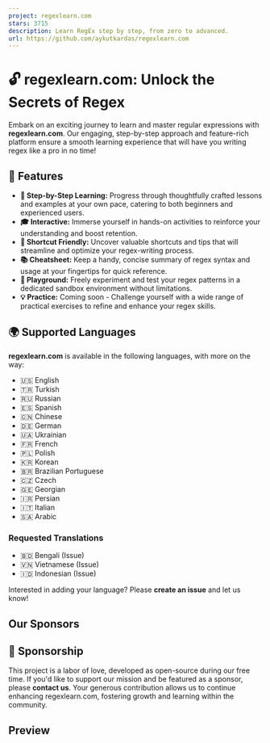 ```yaml
---
project: regexlearn.com
stars: 3715
description: Learn RegEx step by step, from zero to advanced.
url: https://github.com/aykutkardas/regexlearn.com
---
```


**🔓 regexlearn.com: Unlock the Secrets of Regex**
==================================================

Embark on an exciting journey to learn and master regular expressions with **regexlearn.com**. Our engaging, step-by-step approach and feature-rich platform ensure a smooth learning experience that will have you writing regex like a pro in no time!

  

**🌟 Features**
---------------

-   **🚶 Step-by-Step Learning:** Progress through thoughtfully crafted lessons and examples at your own pace, catering to both beginners and experienced users.
-   **🎓 Interactive:** Immerse yourself in hands-on activities to reinforce your understanding and boost retention.
-   **🚀 Shortcut Friendly:** Uncover valuable shortcuts and tips that will streamline and optimize your regex-writing process.
-   **📚 Cheatsheet:** Keep a handy, concise summary of regex syntax and usage at your fingertips for quick reference.
-   **🔬 Playground:** Freely experiment and test your regex patterns in a dedicated sandbox environment without limitations.
-   **💡 Practice:** Coming soon - Challenge yourself with a wide range of practical exercises to refine and enhance your regex skills.

  

**🌍 Supported Languages**
--------------------------

**regexlearn.com** is available in the following languages, with more on the way:

-   🇺🇸 English
-   🇹🇷 Turkish
-   🇷🇺 Russian
-   🇪🇸 Spanish
-   🇨🇳 Chinese
-   🇩🇪 German
-   🇺🇦 Ukrainian
-   🇫🇷 French
-   🇵🇱 Polish
-   🇰🇷 Korean
-   🇧🇷 Brazilian Portuguese
-   🇨🇿 Czech
-   🇬🇪 Georgian
-   🇮🇷 Persian
-   🇮🇹 Italian
-   🇸🇦 Arabic

### Requested Translations

-   🇧🇩 Bengali (Issue)
-   🇻🇳 Vietnamese (Issue)
-   🇮🇩 Indonesian (Issue)

Interested in adding your language? Please **create an issue** and let us know!

  

Our Sponsors
------------

  

**💖 Sponsorship**
------------------

This project is a labor of love, developed as open-source during our free time. If you'd like to support our mission and be featured as a sponsor, please **contact us**. Your generous contribution allows us to continue enhancing regexlearn.com, fostering growth and learning within the community.

  

Preview
-------
